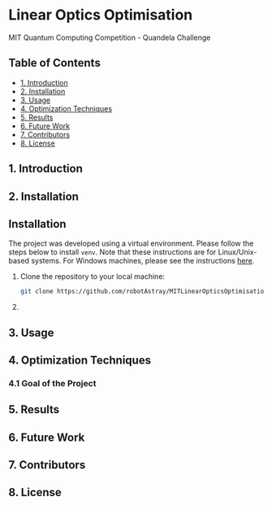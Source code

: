 # Linear Optics Optimisation
MIT Quantum Computing Competition - Quandela Challenge

## Table of Contents
- [1. Introduction](#1-introduction)
- [2. Installation](#2-installation)
- [3. Usage](#3-usage)
- [4. Optimization Techniques](#4-optimization-techniques)
- [5. Results](#5-results)
- [6. Future Work](#6-future-work)
- [7. Contributors](#7-contributors)
- [8. License](#8-license)

## 1. Introduction
## 2. Installation

## Installation

The project was developed using a virtual environment. Please follow the steps below to install `venv`. Note that these instructions are for Linux/Unix-based systems. For Windows machines, please see the instructions [here](https://it.engineering.oregonstate.edu/setting-virtual-environments-python).

1. Clone the repository to your local machine:

   ```bash
   git clone https://github.com/robotAstray/MITLinearOpticsOptimisation.git
2. 
## 3. Usage
## 4. Optimization Techniques
### 4.1 Goal of the Project
## 5. Results
## 6. Future Work
## 7. Contributors
## 8. License
